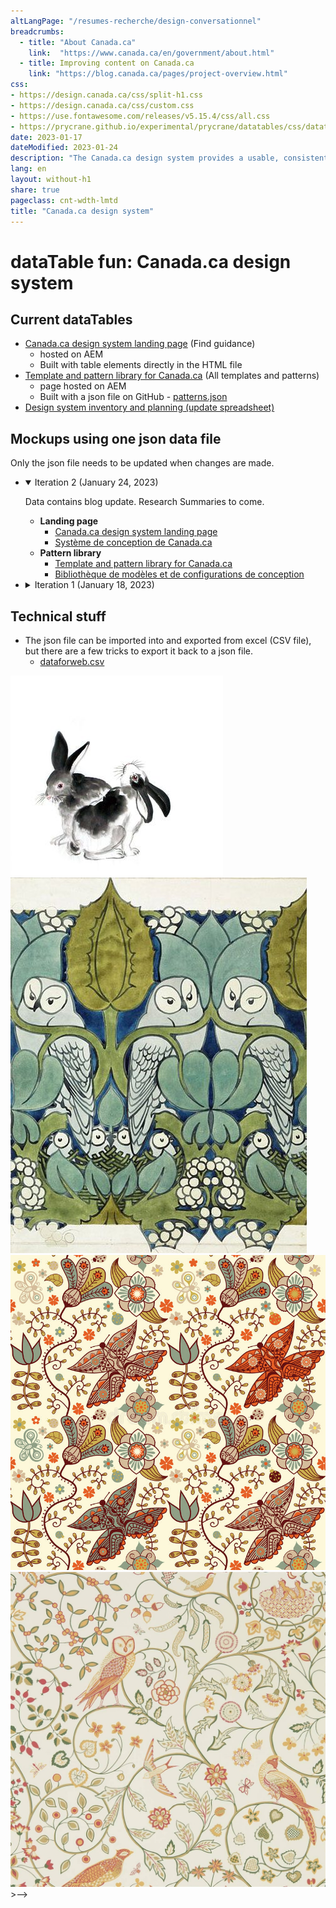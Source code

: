 ```yaml
---
altLangPage: "/resumes-recherche/design-conversationnel"
breadcrumbs:
  - title: "About Canada.ca"
    link:  "https://www.canada.ca/en/government/about.html"
  - title: Improving content on Canada.ca
    link: "https://blog.canada.ca/pages/project-overview.html"
css:
- https://design.canada.ca/css/split-h1.css
- https://design.canada.ca/css/custom.css
- https://use.fontawesome.com/releases/v5.15.4/css/all.css
- https://prycrane.github.io/experimental/prycrane/datatables/css/datatables-fun.css
date: 2023-01-17
dateModified: 2023-01-24
description: "The Canada.ca design system provides a usable, consistent and trustworthy online experience for people who access Government of Canada digital services."
lang: en
layout: without-h1
share: true
pageclass: cnt-wdth-lmtd
title: "Canada.ca design system"
---
```

<h1 property="name" id="wb-cont" dir="ltr"><span class="stacked"><span>dataTable fun</span>: <span>Canada.ca design system</span></span></h1>
<div class="row">
  <div class="col-md-8">
      <h2 class="mrgn-tp-sm">Current dataTables</h2>
      <ul>
         <li>
            <a href="https://www.canada.ca/en/government/about/design-system.html">Canada.ca design system landing page</a> (Find guidance)
            <ul>
               <li>hosted on AEM</li>
               <li>Built with table elements directly in the HTML file</li>
            </ul>
         </li>
         <li>
            <a href="https://www.canada.ca/en/government/about/design-system/pattern-library.html">Template and pattern library for Canada.ca</a> (All templates and patterns)
            <ul>
               <li>page hosted on AEM</li>
               <li>Built with a json file on GitHub - <a href="https://design.canada.ca/ajax/patterns.json">patterns.json</a></li>
            </ul>
         </li>
         <li><a href="https://docs.google.com/spreadsheets/d/1EJ3bttMTpqn59UvNW7w1OIZmOr8CT9GC/edit#gid=361390331">Design system inventory and planning (update spreadsheet)</a></li>
      </ul>
      <h2>Mockups using one json data file</h2>
      <p>Only the json file needs to be updated when changes are made.</p>
      <ul class="list-unstyled mrgn-tp-lg">
         <li>
            <details open="open">
               <summary>Iteration 2 (January 24, 2023)</summary>
               <p class="mrgn-tp-lg">Data contains blog update. Research Summaries to come.</p>
               <ul class="mrgn-bttm-lg">
                  <li>
                     <strong>Landing page</strong>
                     <ul>
                        <li><a href="https://prycrane.github.io/experimental/prycrane/datatables/datatables-09-en.html">Canada.ca design system landing page</a></li>
                        <li><a href="https://prycrane.github.io/experimental/prycrane/datatables/datatables-09-fr.html">Système de conception de Canada.ca</a></li>
                     </ul>
                  </li>
                  <li>
                     <strong>Pattern library</strong>
                     <ul>
                        <li><a href="https://prycrane.github.io/experimental/prycrane/datatables/datatables-05-en.html">Template and pattern library for Canada.ca</a></li>
                        <li><a href="https://prycrane.github.io/experimental/prycrane/datatables/datatables-05-fr.html">Bibliothèque de modèles et de configurations de conception</a></li>
                     </ul>
                  </li>
               </ul>
            </details>
         </li>
         <li>
            <details>
               <summary>Iteration 1 (January 18, 2023)</summary>
               <ul class="mrgn-tp-lg mrgn-bttm-lg">
                  <li>
                     <a href="https://prycrane.github.io/experimental/prycrane/datatables/datatables-02-en.html">Canada.ca design system landing page</a> (All data sets)
                     <ul>
                        <li>Page stays hosted on AEM</li>
                        <li>Built with a json file hosted on Github - <a href="https://design.canada.ca/ajax/patterns-01-en.json">patterns-01-en.json</a></li>
                     </ul>
                  </li>
                  <li><a href="https://prycrane.github.io/experimental/prycrane/datatables/datatables-06-en.html">Canada.ca design system landing page</a> (Matches current page)</li>
                  <li><a href="https://prycrane.github.io/experimental/prycrane/datatables/datatables-07-en.html">Canada.ca design system landing page</a> (small Source filter)</li>
                  <li><a href="https://prycrane.github.io/experimental/prycrane/datatables/datatables-09-en.html">Canada.ca design system landing page</a> (large Source filter)</li>
                  <li><a href="https://prycrane.github.io/experimental/prycrane/datatables/datatables-05-en.html">Template and pattern library for Canada.ca</a> (Matches current page with slight change to filter options)</li>
               </ul>
            </details>
         </li>
      </ul>
      <h2>Technical stuff</h2>
      <ul>
         <li>
            The json file can be imported into and exported from excel (CSV file), but there are a few tricks to export it back to a json file.
            <ul>
               <li><a href="https://github.com/prycrane/experimental/tree/master/prycrane/datatables/files">dataforweb.csv</a></li>
            </ul>
         </li>
      </ul>
   </div>
  <div class="col-md-4"><div><img src="./images/4f4709d6c0609124d48d3f7a82eab053.jpg" class="img-responsive"></div><!--<div><img src="./images/1.-acanthus.2006AU5054_2500.jpg" class="img-responsive"></div>--><div><img src="./images/74cbb5e87318b0b73f902fac91eb6c59--owl-wallpaper-wallpaper-designs.jpg" class="img-responsive"></div><div class="mrgn-tp-sm"><img src="./images/floral-seamless-pattern-flowers-abstract-background-summer-theme-vector-wallpaper-summer-texture-wrapping-spring-summer-50435238.jpg" class="img-responsive"></div><div class="mrgn-tp-sm"><img src="./images/wp8824836.jpg" class="img-responsive"></div>>--></div>
</div>
